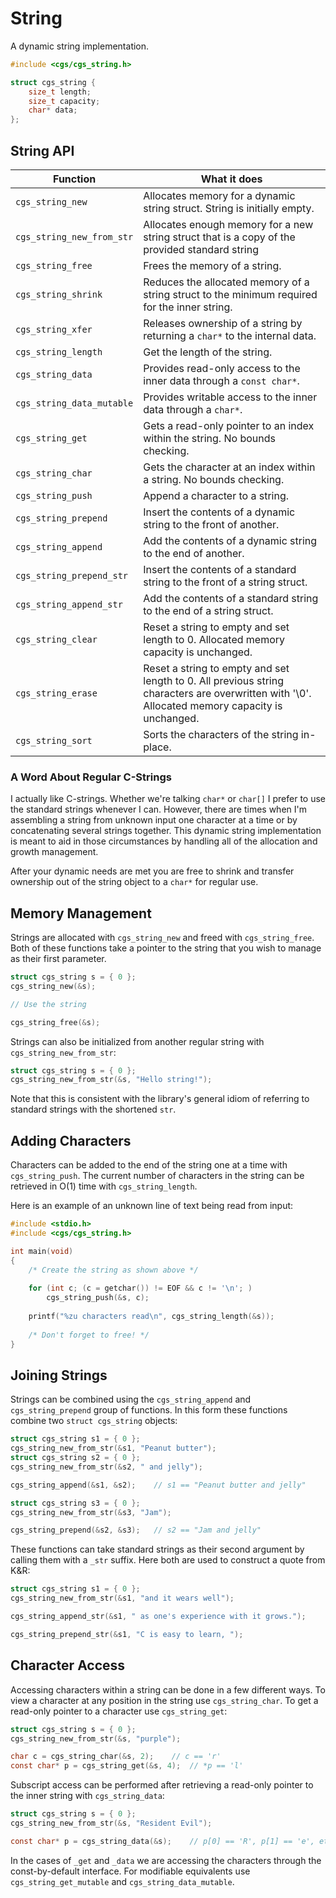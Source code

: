 # String

A dynamic string implementation.

```C
#include <cgs/cgs_string.h>

struct cgs_string {
	size_t length;
	size_t capacity;
	char* data;
};
```

## String API

|Function|What it does|
|---|---|
|`cgs_string_new`|Allocates memory for a dynamic string struct. String is initially empty.|
|`cgs_string_new_from_str`|Allocates enough memory for a new string struct that is a copy of the provided standard string|
|`cgs_string_free`|Frees the memory of a string.|
|`cgs_string_shrink`|Reduces the allocated memory of a string struct to the minimum required for the inner string.|
|`cgs_string_xfer`|Releases ownership of a string by returning a `char*` to the internal data.|
|`cgs_string_length`|Get the length of the string.|
|`cgs_string_data`|Provides read-only access to the inner data through a `const char*`.|
|`cgs_string_data_mutable`|Provides writable access to the inner data through a `char*`.|
|`cgs_string_get`|Gets a read-only pointer to an index within the string. No bounds checking.|
|`cgs_string_char`|Gets the character at an index within a string. No bounds checking.|
|`cgs_string_push`|Append a character to a string.|
|`cgs_string_prepend`|Insert the contents of a dynamic string to the front of another.|
|`cgs_string_append`|Add the contents of a dynamic string to the end of another.|
|`cgs_string_prepend_str`|Insert the contents of a standard string to the front of a string struct.|
|`cgs_string_append_str`|Add the contents of a standard string to the end of a string struct.|
|`cgs_string_clear`|Reset a string to empty and set length to 0. Allocated memory capacity is unchanged.|
|`cgs_string_erase`|Reset a string to empty and set length to 0. All previous string characters are overwritten with '\0'. Allocated memory capacity is unchanged.|
|`cgs_string_sort`|Sorts the characters of the string in-place.|

### A Word About Regular C-Strings

I actually like C-strings. Whether we're talking `char*` or `char[]` I prefer to use the standard strings whenever I can. However, there are times when I'm assembling a string from unknown input one character at a time or by concatenating several strings together. This dynamic string implementation is meant to aid in those circumstances by handling all of the allocation and growth management.

After your dynamic needs are met you are free to shrink and transfer ownership out of the string object to a `char*` for regular use.

## Memory Management

Strings are allocated with `cgs_string_new` and freed with `cgs_string_free`. Both of these functions take a pointer to the string that you wish to manage as their first parameter.

```C
struct cgs_string s = { 0 };
cgs_string_new(&s);

// Use the string

cgs_string_free(&s);
```

Strings can also be initialized from another regular string with `cgs_string_new_from_str`: 

```C
struct cgs_string s = { 0 };
cgs_string_new_from_str(&s, "Hello string!");
```

Note that this is consistent with the library's general idiom of referring to standard strings with the shortened `str`.

## Adding Characters

Characters can be added to the end of the string one at a time with `cgs_string_push`. The current number of characters in the string can be retrieved in O(1) time with `cgs_string_length`.

Here is an example of an unknown line of text being read from input:

```C
#include <stdio.h>
#include <cgs/cgs_string.h>

int main(void)
{
	/* Create the string as shown above */
	
	for (int c; (c = getchar()) != EOF && c != '\n'; )
		cgs_string_push(&s, c);
		
	printf("%zu characters read\n", cgs_string_length(&s));
	
	/* Don't forget to free! */
}
```

## Joining Strings

Strings can be combined using the `cgs_string_append` and `cgs_string_prepend` group of functions. In this form these functions combine two `struct cgs_string` objects:

```C
struct cgs_string s1 = { 0 };
cgs_string_new_from_str(&s1, "Peanut butter");
struct cgs_string s2 = { 0 };
cgs_string_new_from_str(&s2, " and jelly");

cgs_string_append(&s1, &s2);	// s1 == "Peanut butter and jelly"

struct cgs_string s3 = { 0 };
cgs_string_new_from_str(&s3, "Jam");

cgs_string_prepend(&s2, &s3);	// s2 == "Jam and jelly"
```

These functions can take standard strings as their second argument by calling them with a `_str` suffix. Here both are used to construct a quote from K&R:

```C
struct cgs_string s1 = { 0 };
cgs_string_new_from_str(&s1, "and it wears well");

cgs_string_append_str(&s1, " as one's experience with it grows.");

cgs_string_prepend_str(&s1, "C is easy to learn, ");
```


## Character Access

Accessing characters within a string can be done in a few different ways. To view a character at any position in the string use `cgs_string_char`. To get a read-only pointer to a character use `cgs_string_get`:

```C
struct cgs_string s = { 0 };
cgs_string_new_from_str(&s, "purple");

char c = cgs_string_char(&s, 2);	// c == 'r'
const char* p = cgs_string_get(&s, 4);	// *p == 'l'
```

Subscript access can be performed after retrieving a read-only pointer to the inner string with `cgs_string_data`:

```C
struct cgs_string s = { 0 };
cgs_string_new_from_str(&s, "Resident Evil");

const char* p = cgs_string_data(&s);	// p[0] == 'R', p[1] == 'e', etc
```

In the cases of `_get` and `_data` we are accessing the characters through the const-by-default interface. For modifiable equivalents use `cgs_string_get_mutable` and `cgs_string_data_mutable`.
